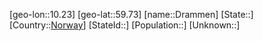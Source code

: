 ﻿---
location: [59.73,10.23]
type: City
tags:
- geo/City


SpocWebEntityId: 29870
isDeleted: false
confidential: public

---
[geo-lon::10.23]
[geo-lat::59.73]
[name::Drammen]
[State::]
[Country::[Norway](geo/Continent/Europe/Norway.md)]
[StateId::]
[Population::]
[Unknown::]

